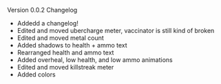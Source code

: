 Version 0.0.2 Changelog 
- Addedd a changelog!
- Edited and moved ubercharge meter, vaccinator is still kind of broken
- Edited and moved metal count
- Added shadows to health + ammo text
- Rearranged health and ammo text
- Added overheal, low health, and low ammo animations
- Edited and moved killstreak meter
- Added colors